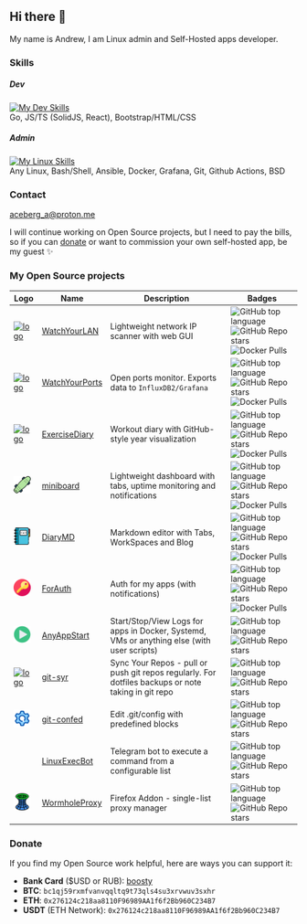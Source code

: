 ## Hi there 👋

My name is Andrew, I am Linux admin and Self-Hosted apps developer.   

### Skills
##### Dev
[![My Dev Skills](https://skillicons.dev/icons?i=go,js,ts,react,solidjs,bootstrap,html,css)](https://skillicons.dev)   
Go, JS/TS (SolidJS, React), Bootstrap/HTML/CSS
##### Admin
[![My Linux Skills](https://skillicons.dev/icons?i=linux,bash,ansible,docker,grafana,git,githubactions,bsd)](https://skillicons.dev)   
Any Linux, Bash/Shell, Ansible, Docker, Grafana, Git, Github Actions, BSD


### Contact
aceberg_a@proton.me

I will continue working on Open Source projects, but I need to pay the bills, so if you can [donate](https://github.com/aceberg#donate) or want to commission your own self-hosted app, be my guest ✨


### My Open Source projects

| Logo | Name  | Description | Badges |
| -------- | --------  | ----------- | ------- |
| [<img src="https://raw.githubusercontent.com/aceberg/WatchYourLAN/main/assets/logo.png" alt="logo" width="30"/>](https://github.com/aceberg/WatchYourLAN) | [WatchYourLAN](https://github.com/aceberg/WatchYourLAN) | Lightweight network IP scanner with web GUI  | ![GitHub top language](https://img.shields.io/github/languages/top/aceberg/WatchYourLAN) ![GitHub Repo stars](https://img.shields.io/github/stars/aceberg/WatchYourLAN?style=flat&logo=github&color=%23038000) ![Docker Pulls](https://img.shields.io/docker/pulls/aceberg/watchyourlan?style=flat&logo=docker)|
| [<img src="https://raw.githubusercontent.com/aceberg/WatchYourPorts/main/assets/logo.png" alt="logo" width="30"/>](https://github.com/aceberg/WatchYourPorts) | [WatchYourPorts](https://github.com/aceberg/WatchYourPorts) | Open ports monitor. Exports data to `InfluxDB2/Grafana` | ![GitHub top language](https://img.shields.io/github/languages/top/aceberg/WatchYourPorts) ![GitHub Repo stars](https://img.shields.io/github/stars/aceberg/watchyourports?style=flat&logo=github&color=%23038000) ![Docker Pulls](https://img.shields.io/docker/pulls/aceberg/watchyourports?style=flat&logo=docker)|
| [<img src="https://raw.githubusercontent.com/aceberg/ExerciseDiary/main/assets/logo.png" alt="logo" width="30"/>](https://github.com/aceberg/ExerciseDiary) | [ExerciseDiary](https://github.com/aceberg/ExerciseDiary) | Workout diary with GitHub-style year visualization | ![GitHub top language](https://img.shields.io/github/languages/top/aceberg/ExerciseDiary) ![GitHub Repo stars](https://img.shields.io/github/stars/aceberg/ExerciseDiary?style=flat&logo=github&color=%23038000) ![Docker Pulls](https://img.shields.io/docker/pulls/aceberg/exercisediary?style=flat&logo=docker)|
| [<img src="https://raw.githubusercontent.com/aceberg/miniboard/main/assets/logo.png" alt="logo" width="30"/>](https://github.com/aceberg/miniboard) | [miniboard](https://github.com/aceberg/miniboard) | Lightweight dashboard with tabs, uptime monitoring and notifications | ![GitHub top language](https://img.shields.io/github/languages/top/aceberg/miniboard) ![GitHub Repo stars](https://img.shields.io/github/stars/aceberg/miniboard?style=flat&logo=github&color=%23038000) ![Docker Pulls](https://img.shields.io/docker/pulls/aceberg/miniboard?style=flat&logo=docker)|
| [<img src="https://raw.githubusercontent.com/aceberg/DiaryMD/main/assets/logo.png" alt="logo" width="30"/>](https://github.com/aceberg/DiaryMD) | [DiaryMD](https://github.com/aceberg/DiaryMD) | Markdown editor with Tabs, WorkSpaces and Blog | ![GitHub top language](https://img.shields.io/github/languages/top/aceberg/DiaryMD) ![GitHub Repo stars](https://img.shields.io/github/stars/aceberg/DiaryMD?style=flat&logo=github&color=%23038000) ![Docker Pulls](https://img.shields.io/docker/pulls/aceberg/diarymd?style=flat&logo=docker)|
| [<img src="https://raw.githubusercontent.com/aceberg/ForAuth/main/assets/logo.png" alt="logo" width="30"/>](https://github.com/aceberg/ForAuth) | [ForAuth](https://github.com/aceberg/ForAuth) | Auth for my apps (with notifications)  | ![GitHub top language](https://img.shields.io/github/languages/top/aceberg/ForAuth) ![GitHub Repo stars](https://img.shields.io/github/stars/aceberg/ForAuth?style=flat&logo=github&color=%23038000) ![Docker Pulls](https://img.shields.io/docker/pulls/aceberg/forauth?style=flat&logo=docker)|
| [<img src="https://raw.githubusercontent.com/aceberg/AnyAppStart/main/assets/logo.png" alt="logo" width="30"/>](https://github.com/aceberg/AnyAppStart) | [AnyAppStart](https://github.com/aceberg/AnyAppStart) | Start/Stop/View Logs for apps in Docker, Systemd, VMs or anything else (with user scripts)  | ![GitHub top language](https://img.shields.io/github/languages/top/aceberg/AnyAppStart) ![GitHub Repo stars](https://img.shields.io/github/stars/aceberg/AnyAppStart?style=flat&logo=github&color=%23038000) |
| [<img src="https://raw.githubusercontent.com/aceberg/git-syr/main/assets/logo.png" alt="logo" width="30"/>](https://github.com/aceberg/git-syr) | [git-syr](https://github.com/aceberg/git-syr) | Sync Your Repos - pull or push git repos regularly. For dotfiles backups or note taking in git repo  | ![GitHub top language](https://img.shields.io/github/languages/top/aceberg/git-syr) ![GitHub Repo stars](https://img.shields.io/github/stars/aceberg/git-syr?style=flat&logo=github&color=%23038000)|
| [<img src="https://raw.githubusercontent.com/aceberg/git-confed/main/assets/logo.png" alt="logo" width="30"/>](https://github.com/aceberg/git-confed) | [git-confed](https://github.com/aceberg/git-confed) | Edit .git/config with predefined blocks | ![GitHub top language](https://img.shields.io/github/languages/top/aceberg/git-confed) ![GitHub Repo stars](https://img.shields.io/github/stars/aceberg/git-confed?style=flat&logo=github&color=%23038000)|
| | [LinuxExecBot](https://github.com/aceberg/LinuxExecBot) | Telegram bot to execute a command from a configurable list | ![GitHub top language](https://img.shields.io/github/languages/top/aceberg/LinuxExecBot) ![GitHub Repo stars](https://img.shields.io/github/stars/aceberg/LinuxExecBot?style=flat&logo=github&color=%23038000)|
| [<img src="https://raw.githubusercontent.com/aceberg/WormholeProxy/main/assets/logo.png" alt="logo" width="30"/>](https://github.com/aceberg/WormholeProxy) | [WormholeProxy](https://github.com/aceberg/WormholeProxy) | Firefox Addon - single-list proxy manager | ![GitHub top language](https://img.shields.io/github/languages/top/aceberg/WormholeProxy) ![GitHub Repo stars](https://img.shields.io/github/stars/aceberg/WormholeProxy?style=flat&logo=github&color=%23038000) |

### Donate

If you find my Open Source work helpful, here are ways you can support it:

- **Bank Card** ($USD or RUB): [boosty](https://boosty.to/aceberg/donate)
- **BTC**: ```bc1qj59rxmfvanvqqltq9t73qls4su3xrvwuv3sxhr```
- **ETH**: ```0x276124c218aa8110F96989AA1f6f2Bb960C234B7```
- **USDT** (ETH Network): ```0x276124c218aa8110F96989AA1f6f2Bb960C234B7```
